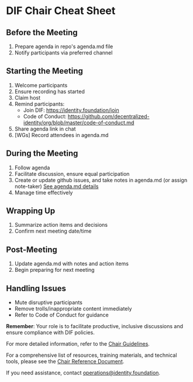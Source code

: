 # DIF Chair Cheat Sheet

## Before the Meeting

1. Prepare agenda in repo's agenda.md file
2. Notify participants via preferred channel

## Starting the Meeting

1. Welcome participants
2. Ensure recording has started
3. Claim host
4. Remind participants:
   - Join DIF: https://identity.foundation/join
   - Code of Conduct: https://github.com/decentralized-identity/org/blob/master/code-of-conduct.md
5. Share agenda link in chat
6. [WGs] Record attendees in agenda.md

## During the Meeting

1. Follow agenda
2. Facilitate discussion, ensure equal participation
3. Create or update github issues, and take notes in agenda.md (or assign note-taker) [See agenda.md details](./agenda_files.md)
4. Manage time effectively

## Wrapping Up

1. Summarize action items and decisions
2. Confirm next meeting date/time

## Post-Meeting

1. Update agenda.md with notes and action items
2. Begin preparing for next meeting

## Handling Issues

- Mute disruptive participants
- Remove trolls/inappropriate content immediately
- Refer to Code of Conduct for guidance

**Remember**: Your role is to facilitate productive, inclusive discussions and ensure compliance with DIF policies.

For more detailed information, refer to the [Chair Guidelines](./chair_guidelines.md).

For a comprehensive list of resources, training materials, and technical tools, please see the [Chair Reference Document](./chair_reference.md).

If you need assistance, contact operations@identity.foundation.
